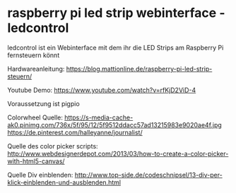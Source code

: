 # raspberry pi led strip webinterface - ledcontrol

ledcontrol ist ein Webinterface mit dem ihr die LED Strips am Raspberry Pi fernsteuern könnt

Hardwareanleitung: https://blog.mattionline.de/raspberry-pi-led-strip-steuern/

Youtube Demo: https://www.youtube.com/watch?v=rfKjD2ViD-4

Voraussetzung ist pigpio



Colorwheel Quelle:
https://s-media-cache-ak0.pinimg.com/736x/5f/95/12/5f9512ddacc57ad13215983e9020ae4f.jpg
https://de.pinterest.com/halleyanne/journalist/ 

Quelle des color picker scripts:
http://www.webdesignerdepot.com/2013/03/how-to-create-a-color-picker-with-html5-canvas/

Quelle Div einblenden:
http://www.top-side.de/codeschnipsel/13-div-per-klick-einblenden-und-ausblenden.html
